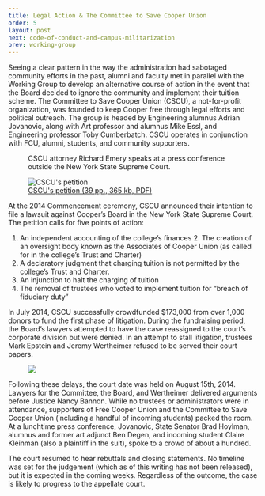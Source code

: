 ```yaml
---
title: Legal Action & The Committee to Save Cooper Union
order: 5
layout: post
next: code-of-conduct-and-campus-militarization
prev: working-group
---
```


Seeing a clear pattern in the way the administration had sabotaged community efforts in the past, alumni and faculty met in parallel with the Working Group to develop an alternative course of action in the event that the Board decided to ignore the community and implement their tuition scheme. The Committee to Save Cooper Union (CSCU), a not-for-profit organization, was founded to keep Cooper free through legal efforts and political outreach. The group is headed by Engineering alumnus Adrian Jovanovic, along with Art professor and alumnus Mike Essl, and Engineering professor Toby Cumberbatch. CSCU operates in conjunction with FCU, alumni, students, and community supporters.

<figure>
	<img src="{{site.baseurl}}/img/lowdown/cscu-press-conference.jpg" alt="">
	<figcaption>CSCU attorney Richard Emery speaks at a press conference outside the New York State Supreme Court.</figcaption>
</figure>

<figure class="pull-right">
	<img src="{{site.baseurl}}/img/lowdown/cscu-petition.jpg" alt="CSCU's petition">
	<figcaption><a href="http://savecooperunion.org/Cooper_Union_Petition_5-27-14.pdf">CSCU's petition (39 pp., 365 kb, PDF)</a></figcaption>
</figure>

At the 2014 Commencement ceremony, CSCU announced their intention to file a lawsuit against Cooper’s Board in the New York State Supreme Court. The petition calls for five points of action:

1. An independent accounting of the college’s finances 2. The creation of an oversight body known as the Associates of Cooper Union (as called for in the college’s Trust and Charter)
3. A declaratory judgment that charging tuition is not permitted by the college’s Trust and Charter.
4. An injunction to halt the charging of tuition
5. The removal of trustees who voted to implement tuition for “breach of fiduciary duty”

In July 2014, CSCU successfully crowdfunded $173,000 from over 1,000 donors to fund the first phase of litigation. During the fundraising period, the Board’s lawyers attempted to have the case reassigned to the court’s corporate division but were denied. In an attempt to stall litigation, trustees Mark Epstein and Jeremy Wertheimer refused to be served their court papers.

<figure class="pull-left">
	<img src="{{site.baseurl}}/img/lowdown/cu-in-court.jpg">
</figure>

Following these delays, the court date was held on August 15th, 2014. Lawyers for the Committee, the Board, and Wertheimer delivered arguments before Justice Nancy Bannon. While no trustees or administrators were in attendance, supporters of Free Cooper Union and the Committee to Save Cooper Union (including a handful of incoming students) packed the room. At a lunchtime press conference, Jovanovic, State Senator Brad Hoylman, alumnus and former art adjunct Ben Degen, and incoming student Claire Kleinman (also a plaintiff in the suit), spoke to a crowd of about a hundred.

The court resumed to hear rebuttals and closing statements. No timeline was set for the judgement (which as of this writing has not been released), but it is expected in the coming weeks. Regardless of the outcome, the case is likely to progress to the appellate court.